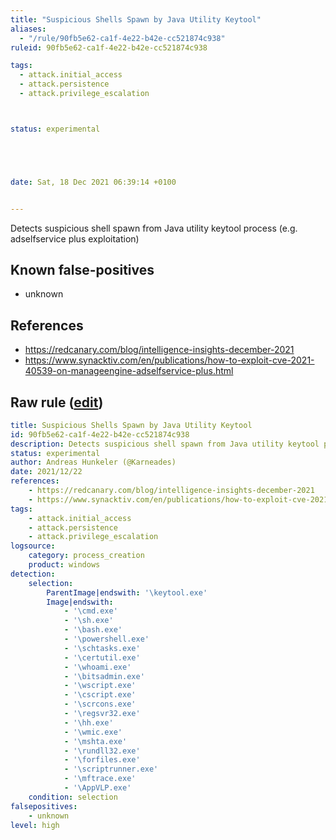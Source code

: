 ```yaml
---
title: "Suspicious Shells Spawn by Java Utility Keytool"
aliases:
  - "/rule/90fb5e62-ca1f-4e22-b42e-cc521874c938"
ruleid: 90fb5e62-ca1f-4e22-b42e-cc521874c938

tags:
  - attack.initial_access
  - attack.persistence
  - attack.privilege_escalation



status: experimental





date: Sat, 18 Dec 2021 06:39:14 +0100


---
```


Detects suspicious shell spawn from Java utility keytool process (e.g. adselfservice plus exploitation)

<!--more-->


## Known false-positives

* unknown



## References

* https://redcanary.com/blog/intelligence-insights-december-2021
* https://www.synacktiv.com/en/publications/how-to-exploit-cve-2021-40539-on-manageengine-adselfservice-plus.html


## Raw rule ([edit](https://github.com/SigmaHQ/sigma/edit/master/rules/windows/process_creation/proc_creation_win_susp_shell_spawn_by_java_keytool.yml))
```yaml
title: Suspicious Shells Spawn by Java Utility Keytool
id: 90fb5e62-ca1f-4e22-b42e-cc521874c938
description: Detects suspicious shell spawn from Java utility keytool process (e.g. adselfservice plus exploitation)
status: experimental
author: Andreas Hunkeler (@Karneades)
date: 2021/12/22
references:
    - https://redcanary.com/blog/intelligence-insights-december-2021
    - https://www.synacktiv.com/en/publications/how-to-exploit-cve-2021-40539-on-manageengine-adselfservice-plus.html
tags:
    - attack.initial_access
    - attack.persistence
    - attack.privilege_escalation
logsource:
    category: process_creation
    product: windows
detection:
    selection:
        ParentImage|endswith: '\keytool.exe'
        Image|endswith:
            - '\cmd.exe'
            - '\sh.exe'
            - '\bash.exe'
            - '\powershell.exe'
            - '\schtasks.exe'
            - '\certutil.exe'
            - '\whoami.exe'
            - '\bitsadmin.exe'
            - '\wscript.exe'
            - '\cscript.exe'
            - '\scrcons.exe'
            - '\regsvr32.exe'
            - '\hh.exe'
            - '\wmic.exe'
            - '\mshta.exe'
            - '\rundll32.exe'
            - '\forfiles.exe'
            - '\scriptrunner.exe'
            - '\mftrace.exe'
            - '\AppVLP.exe'
    condition: selection
falsepositives:
    - unknown
level: high

```
